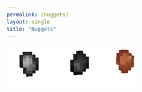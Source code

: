 ```yaml
---
permalink: /nuggets/
layout: single
title: "Nuggets"
---
```


![Nugget Image](../assets/nugget.png)
